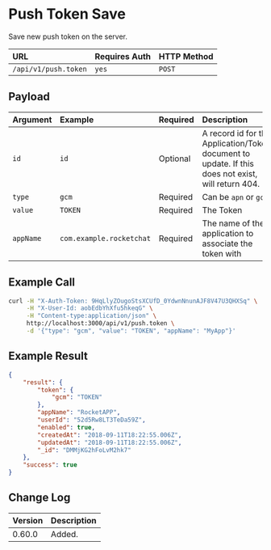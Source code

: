 # Push Token Save

Save new push token on the server.

| URL | Requires Auth | HTTP Method |
| :--- | :--- | :--- |
| `/api/v1/push.token` | `yes` | `POST` |

## Payload

| Argument | Example | Required | Description |
| :--- | :--- | :--- | :--- |
| `id`      | `id`      | Optional | A record id for the Application/Token document to update. If this does not exist, will return 404. |
| `type`    | `gcm`     | Required | Can be `apn` or `gcm` |
| `value`   | `TOKEN`   | Required | The Token |
| `appName` | `com.example.rocketchat` | Required | The name of the application to associate the token with |

## Example Call

```bash
curl -H "X-Auth-Token: 9HqLlyZOugoStsXCUfD_0YdwnNnunAJF8V47U3QHXSq" \
     -H "X-User-Id: aobEdbYhXfu5hkeqG" \
     -H "Content-type:application/json" \
     http://localhost:3000/api/v1/push.token \
     -d '{"type": "gcm", "value": "TOKEN", "appName": "MyApp"}'
```

## Example Result

```json
{
    "result": {
        "token": {
            "gcm": "TOKEN"
        },
        "appName": "RocketAPP",
        "userId": "52d5Rw8LT3TeDa59Z",
        "enabled": true,
        "createdAt": "2018-09-11T18:22:55.006Z",
        "updatedAt": "2018-09-11T18:22:55.006Z",
        "_id": "DMMjKG2hFoLvM2hk7"
    },
    "success": true
}
```

## Change Log

| Version | Description |
| :--- | :--- |
| 0.60.0 | Added. |